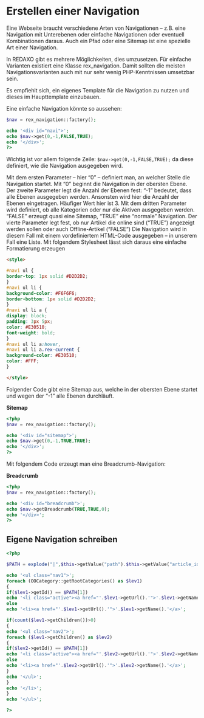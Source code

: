 # Erstellen einer Navigation

Eine Webseite braucht verschiedene Arten von Navigationen – z.B. eine Navigation mit Unterebenen oder einfache Navigationen oder eventuell Kombinationen daraus. Auch ein Pfad oder eine Sitemap ist eine spezielle Art einer Navigation.

In REDAXO gibt es mehrere Möglichkeiten, dies umzusetzen. Für einfache Varianten existiert eine Klasse rex_navigation. Damit sollten die meisten Navigationsvarianten auch mit nur sehr wenig PHP-Kenntnissen umsetzbar sein.

Es empfiehlt sich, ein eigenes Template für die Navigation zu nutzen und dieses im Haupttemplate einzubauen.

Eine einfache Navigation könnte so aussehen:


```php <?php 
$nav = rex_navigation::factory();

echo '<div id="navi">';
echo $nav->get(0,-1,FALSE,TRUE);
echo '</div>';
?>
```

Wichtig ist vor allem folgende Zeile:
`$nav->get(0,-1,FALSE,TRUE);`
da diese definiert, wie die Navigation ausgegeben wird.

Mit dem ersten Parameter – hier “0” – definiert man, an welcher Stelle die Navigation startet. Mit “0” beginnt die Navigation in der obersten Ebene.
Der zweite Parameter legt die Anzahl der Ebenen fest: “-1” bedeutet, dass alle Ebenen ausgegeben werden. Ansonsten wird hier die Anzahl der Ebenen eingetragen. Häufiger Wert hier ist 3.
Mit dem dritten Parameter wird definiert, ob alle Kategorien oder nur die Aktiven ausgegeben werden. “FALSE” erzeugt quasi eine Sitemap, “TRUE” eine “normale” Navigation.
Der vierte Parameter legt fest, ob nur Artikel die online sind (“TRUE”) angezeigt werden sollen oder auch Offline-Artikel (“FALSE”)
Die Navigation wird in diesem Fall mit einem vordefiniertem HTML-Code ausgegeben – in unserem Fall eine Liste. Mit folgendem Stylesheet lässt sich daraus eine einfache Formatierung erzeugen


```HTML
<style>

#navi ul {
border-top: 1px solid #D2D2D2;
}
#navi ul li {
background-color: #F6F6F6;
border-bottom: 1px solid #D2D2D2;
}
#navi ul li a {
display: block;
padding: 3px 5px;
color: #E30510;
font-weight: bold;
}
#navi ul li a:hover, 
#navi ul li a.rex-current {
background-color: #E30510;
color: #FFF;
}

</style>
```

Folgender Code gibt eine Sitemap aus, welche in der obersten Ebene startet und wegen der “-1” alle Ebenen durchläuft.

**Sitemap**

```PHP
<?php
$nav = rex_navigation::factory();

echo '<div id="sitemap">';
echo $nav->get(0,-1,TRUE,TRUE);
echo '</div>';
?>
```

Mit folgendem Code erzeugt man eine Breadcrumb-Navigation:

**Breadcrumb**


```PHP
<?php
$nav = rex_navigation::factory();

echo '<div id="breadcrumb">';
echo $nav->getBreadcrumb(TRUE,TRUE,0);
echo '</div>';
?>
```

## Eigene Navigation schreiben


```PHP
<?php

$PATH = explode("|",$this->getValue("path").$this->getValue("article_id")."|");

echo '<ul class="nav1">';
foreach (OOCategory::getRootCategories() as $lev1)
{
if($lev1->getId() == $PATH[1])
echo '<li class="active"><a href="'.$lev1->getUrl().'">'.$lev1->getName().'</a>';
else
echo '<li><a href="'.$lev1->getUrl().'">'.$lev1->getName().'</a>';

if(count($lev1->getChildren())>0)
{
echo '<ul class="nav2">';
foreach ($lev1->getChildren() as $lev2)
{
if($lev2->getId() == $PATH[1])
echo '<li class="active"><a href="'.$lev2->getUrl().'">'.$lev2->getName().'</a>';
else
echo '<li><a href="'.$lev2->getUrl().'">'.$lev2->getName().'</a>';
}
echo '</ul>';
} 
echo '</li>';
}
echo '</ul>';

?>
```


